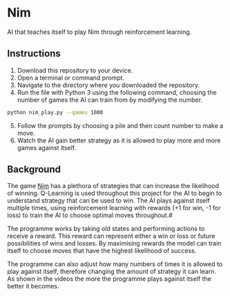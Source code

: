 # Nim
AI that teaches itself to play Nim through reinforcement learning.

## Instructions
1. Download this repository to your device.
2. Open a terminal or command prompt.
3. Navigate to the directory where you downloaded the repository.
4. Run the file with Python 3 using the following command, choosing the number of games the AI can train from by modifying the number.
```bash
python nim_play.py --games 1000
```
5. Follow the prompts by choosing a pile and then count number to make a move.
7. Watch the AI gain better strategy as it is allowed to play more and more games against itself.

## Background

The game [Nim](https://wild.maths.org/play-win-nim#:~:text=The%20rules%20of%20Nim&text=There%20are%20two%20players.,coins%20left%20after%20that%20move.) has a plethora of strategies that can increase the likelihood of winning. Q-Learning is used throughout this project for the AI to begin to understand strategy that can be used to win. The AI plays against itself multiple times, using reinforcement learning with rewards (+1 for win, -1 for loss) to train the AI to choose optimal moves throughout.#

The programme works by taking old states and performing actions to receive a reward. This reward can represent either a win or loss or future possibilities of wins and losses. By maximising rewards the model can train itself to choose moves that have the highest likelihood of success.

The programme can also adjust how many numbers of times it is allowed to play against itself, therefore changing the amount of strategy it can learn. As shown in the videos the more the programme plays against itself the better it becomes.
